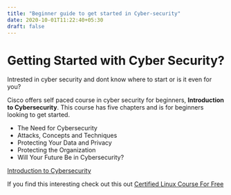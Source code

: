 ```yaml
---
title: "Beginner guide to get started in Cyber-security"
date: 2020-10-01T11:22:40+05:30
draft: false
---
```


# Getting Started with Cyber Security?

Intrested in cyber security and dont know where to start or is it even for you?

Cisco offers self paced course in cyber security for beginners, **Introduction to Cybersecurity**. This course has five chapters and is for beginners looking to get started.

- The Need for Cybersecurity
- Attacks, Concepts and Techniques
- Protecting Your Data and Privacy
- Protecting the Organization
- Will Your Future Be in Cybersecurity?

[Introduction to Cybersecurity](https://www.netacad.com/courses/cybersecurity/introduction-cybersecurity)

If you find this interesting check out this out [Certified Linux Course For Free](techawarelink)
